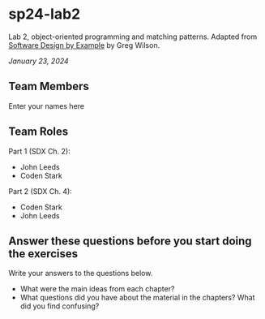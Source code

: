 # sp24-lab2
Lab 2, object-oriented programming and matching patterns. Adapted from [Software Design by Example](https://third-bit.com/sdxpy/) by Greg Wilson.

_January 23, 2024_

## Team Members
Enter your names here

## Team Roles
Part 1 (SDX Ch. 2):
* John Leeds
* Coden Stark

Part 2 (SDX Ch. 4):
* Coden Stark
* John Leeds

## Answer these questions before you start doing the exercises
Write your answers to the questions below.

* What were the main ideas from each chapter?
* What questions did you have about the material in the chapters? What did you find confusing?

